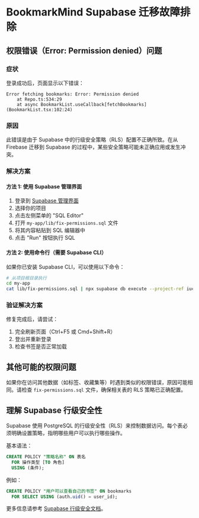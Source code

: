 # BookmarkMind Supabase 迁移故障排除

## 权限错误（Error: Permission denied）问题

### 症状
登录成功后，页面显示以下错误：
```
Error fetching bookmarks: Error: Permission denied
    at Repo.ts:534:29
    at async BookmarkList.useCallback[fetchBookmarks] (BookmarkList.tsx:102:24)
```

### 原因
此错误是由于 Supabase 中的行级安全策略（RLS）配置不正确所致。在从 Firebase 迁移到 Supabase 的过程中，某些安全策略可能未正确应用或发生冲突。

### 解决方案

#### 方法 1: 使用 Supabase 管理界面
1. 登录到 [Supabase 管理界面](https://app.supabase.io)
2. 选择你的项目
3. 点击左侧菜单的 "SQL Editor"
4. 打开 `my-app/lib/fix-permissions.sql` 文件
5. 将其内容粘贴到 SQL 编辑器中
6. 点击 "Run" 按钮执行 SQL

#### 方法 2: 使用命令行（需要 Supabase CLI）
如果你已安装 Supabase CLI，可以使用以下命令：

```bash
# 从项目根目录执行
cd my-app
cat lib/fix-permissions.sql | npx supabase db execute --project-ref iucyilwmtyqayarcmnzs
```

### 验证解决方案
修复完成后，请尝试：
1. 完全刷新页面（Ctrl+F5 或 Cmd+Shift+R）
2. 登出并重新登录
3. 检查书签是否正常加载

## 其他可能的权限问题

如果你在访问其他数据（如标签、收藏集等）时遇到类似的权限错误，原因可能相同。请检查 `fix-permissions.sql` 文件，确保相关表的 RLS 策略已正确配置。

## 理解 Supabase 行级安全性

Supabase 使用 PostgreSQL 的行级安全性（RLS）来控制数据访问。每个表必须明确设置策略，指明哪些用户可以执行哪些操作。

基本语法：
```sql
CREATE POLICY "策略名称" ON 表名
  FOR 操作类型 [TO 角色]
  USING (条件);
```

例如：
```sql
CREATE POLICY "用户可以查看自己的书签" ON bookmarks
  FOR SELECT USING (auth.uid() = user_id);
```

更多信息请参考 [Supabase 行级安全文档](https://supabase.com/docs/guides/auth/row-level-security)。 